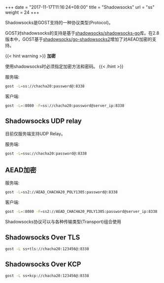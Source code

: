 +++
date = "2017-11-17T11:16:24+08:00"
title = "Shadowsocks"
url = "ss"
weight = 24
+++

Shadowsocks是GOST支持的一种协议类型(Protocol)。

GOST对shadowsocks的支持是基于[shadowsocks/shadowsocks-go](https://github.com/shadowsocks/shadowsocks-go)库。在2.8版本中，GOST基于[shadowsocks/go-shadowsocks2](https://github.com/shadowsocks/go-shadowsocks2)增加了对AEAD加密的支持。

{{< hint warning >}}
**加密**

使用shadowsocks时必须指定加密方法和密码。
{{< /hint >}}

服务端:

```bash
gost -L=ss://chacha20:password@:8338
```

客户端:

```bash
gost -L=:8080 -F=ss://chacha20:password@server_ip:8338
```

## Shadowsocks UDP relay

目前仅服务端支持UDP Relay。

服务端:

```bash
gost -L=ssu://chacha20:password@:8338
```

## AEAD加密

服务端:

```bash
gost -L=ss2://AEAD_CHACHA20_POLY1305:password@:8338
```

客户端:

```bash
gost -L=:8080 -F=ss2://AEAD_CHACHA20_POLY1305:password@server_ip:8338
```

Shadowsocks协议可以与各种传输类型(Transport)组合使用

## Shadowsocks Over TLS

```bash
gost -L ss+tls://chacha20:123456@:8338
```

## Shadowsocks Over KCP

```bash
gost -L ss+kcp://chacha20:123456@:8338
```
